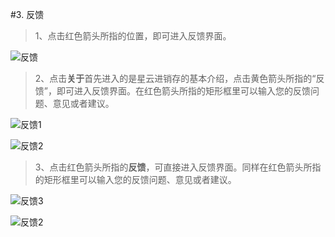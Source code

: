 #3. 反馈


>1、点击红色箭头所指的位置，即可进入反馈界面。

![反馈](http://i.imgur.com/2WQXnvP.jpg)



>2、点击**关于**首先进入的是星云进销存的基本介绍，点击黄色箭头所指的“反馈”，即可进入反馈界面。在红色箭头所指的矩形框里可以输入您的反馈问题、意见或者建议。

![反馈1](http://i.imgur.com/l0F4JRZ.jpg)

![反馈2](http://i.imgur.com/IofxNzS.jpg)

>3、点击红色箭头所指的**反馈**，可直接进入反馈界面。同样在红色箭头所指的矩形框里可以输入您的反馈问题、意见或者建议。

![反馈3](http://i.imgur.com/ifpDoTD.jpg)

![反馈2](http://i.imgur.com/IofxNzS.jpg)